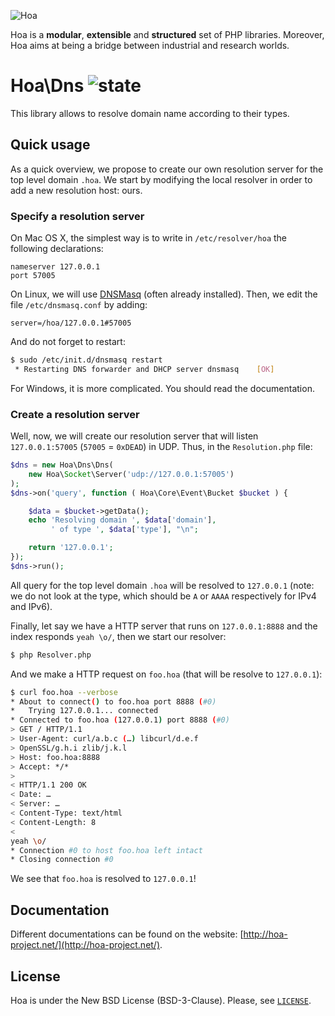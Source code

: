 ![Hoa](http://static.hoa-project.net/Image/Hoa_small.png)

Hoa is a **modular**, **extensible** and **structured** set of PHP libraries.
Moreover, Hoa aims at being a bridge between industrial and research worlds.

# Hoa\Dns ![state](http://central.hoa-project.net/State/Dns)

This library allows to resolve domain name according to their types.

## Quick usage

As a quick overview, we propose to create our own resolution server for the top
level domain `.hoa`. We start by modifying the local resolver in order to add a
new resolution host: ours.

### Specify a resolution server

On Mac OS X, the simplest way is to write in `/etc/resolver/hoa` the following
declarations:

```
nameserver 127.0.0.1
port 57005
```
 
On Linux, we will use [DNSMasq](http://thekelleys.org.uk/dnsmasq/doc.html)
(often already installed). Then, we edit the file `/etc/dnsmasq.conf` by adding:
 
```
server=/hoa/127.0.0.1#57005
```

And do not forget to restart:

```sh
$ sudo /etc/init.d/dnsmasq restart
 * Restarting DNS forwarder and DHCP server dnsmasq    [OK]
```

For Windows, it is more complicated. You should read the documentation.

### Create a resolution server

Well, now, we will create our resolution server that will listen
`127.0.0.1:57005` (`57005` = `0xDEAD`) in UDP. Thus, in the `Resolution.php`
file:

```php
$dns = new Hoa\Dns\Dns(
    new Hoa\Socket\Server('udp://127.0.0.1:57005')
);
$dns->on('query', function ( Hoa\Core\Event\Bucket $bucket ) {

    $data = $bucket->getData();
    echo 'Resolving domain ', $data['domain'],
         ' of type ', $data['type'], "\n";

    return '127.0.0.1';
});
$dns->run();
```

All query for the top level domain `.hoa` will be resolved to `127.0.0.1` (note:
we do not look at the type, which should be `A` or `AAAA` respectively for IPv4
and IPv6).

Finally, let say we have a HTTP server that runs on `127.0.0.1:8888` and the
index responds `yeah \o/`, then we start our resolver:

```sh
$ php Resolver.php
```

And we make a HTTP request on `foo.hoa` (that will be resolve to `127.0.0.1`):

```sh
$ curl foo.hoa --verbose
* About to connect() to foo.hoa port 8888 (#0)
*   Trying 127.0.0.1... connected
* Connected to foo.hoa (127.0.0.1) port 8888 (#0)
> GET / HTTP/1.1
> User-Agent: curl/a.b.c (…) libcurl/d.e.f
> OpenSSL/g.h.i zlib/j.k.l
> Host: foo.hoa:8888
> Accept: */*
>
< HTTP/1.1 200 OK
< Date: …
< Server: …
< Content-Type: text/html
< Content-Length: 8
<
yeah \o/
* Connection #0 to host foo.hoa left intact
* Closing connection #0
```

We see that `foo.hoa` is resolved to `127.0.0.1`!

## Documentation

Different documentations can be found on the website:
[http://hoa-project.net/](http://hoa-project.net/).

## License

Hoa is under the New BSD License (BSD-3-Clause). Please, see
[`LICENSE`](http://hoa-project.net/LICENSE).
